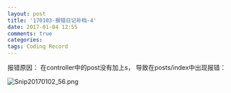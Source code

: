 ```yaml
---
layout: post
title: '170103-报错日记补档-4'
date: 2017-01-04 12:55
comments: true
categories:  
tags: Coding Record
---
```

报错原因：
在controller中的post没有加上s，
导致在posts/index中出现报错：


![Snip20170102_56.png](http://user-image.logdown.io/user/23604/blog/22592/post/1272577/cnyoGSyRFuVDTuu3XZ1i_Snip20170102_56.png)
